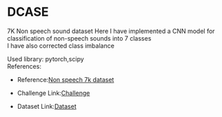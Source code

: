# DCASE
7K Non speech sound dataset
Here I have implemented a CNN model for classification of non-speech sounds into 7 classes   
I have also corrected class imbalance   

Used library: pytorch,scipy  
References:  
- Reference:[Non speech 7k dataset](https://ietresearch.onlinelibrary.wiley.com/doi/full/10.1049/sil2.12233#:~:text=There%20are%20some%20contributions%20in,sneeze%2C%20snore%2C%20and%20scream.)  

- Challenge Link:[Challenge](https://madhavlab.github.io/2025_summerproject.html)  

- Dataset Link:[Dataset](https://zenodo.org/records/6967442)


